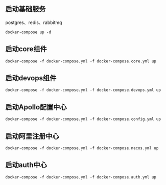 

## 启动基础服务

postgres、redis、rabbitmq
 
`docker-compose up -d`

## 启动core组件

`docker-compose -f docker-compose.yml -f docker-compose.core.yml up`

## 启动devops组件

`docker-compose -f docker-compose.yml -f docker-compose.devops.yml up`

## 启动Apollo配置中心

`docker-compose -f docker-compose.yml -f docker-compose.config.yml up`

## 启动阿里注册中心

`docker-compose -f docker-compose.yml -f docker-compose.nacos.yml up`

## 启动auth中心

`docker-compose -f docker-compose.yml -f docker-compose.auth.yml up`